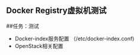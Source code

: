 Docker Registry虚拟机测试
--------

##任务：测试   
* Docker-index服务配置 （/etc/docker-index.conf)
* OpenStack相关配置    
